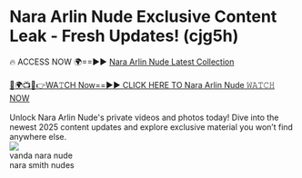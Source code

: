 # Nara Arlin Nude Exclusive Content Leak - Fresh Updates! (cjg5h)

🔥 ACCESS NOW 🌍==►► <a href="https://tinyurl.com/2mz8nhtm" rel="nofollow">Nara Arlin Nude Latest Collection</a>
<br><br>
[🔴🌍📺📱👉WA𝚃CH Now==►► CLICK HERE TO Nara Arlin Nude 𝚆𝙰𝚃𝙲𝙷 NOW](https://tinyurl.com/2mz8nhtm)
<br><br>
Unlock Nara Arlin Nude's private videos and photos today! Dive into the newest 2025 content updates and explore exclusive material you won’t find anywhere else.
<br>
<a href="https://tinyurl.com/2mz8nhtm" rel="nofollow" data-target="animated-image.originalLink"><img src="https://camo.githubusercontent.com/8a4f000d20f83aca3bf7ec5f350d767afa0574a8a352519fd8cfa583a6f93a33/68747470733a2f2f692e696d6775722e636f6d2f644a486b345a712e676966" data-canonical-src="https://i.imgur.com/dJHk4Zq.gif" style="max-width: 100%; display: inline-block;" data-target="animated-image.originalImage"></a>
<br>
vanda nara nude<br>
nara smith nudes